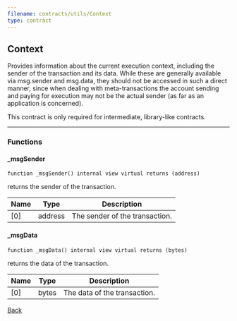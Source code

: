 ```yaml
---
filename: contracts/utils/Context
type: contract
---
```


## Context

Provides information about the current execution context, including the
sender of the transaction and its data. While these are generally available
via msg.sender and msg.data, they should not be accessed in such a direct
manner, since when dealing with meta-transactions the account sending and
paying for execution may not be the actual sender (as far as an application
is concerned).

This contract is only required for intermediate, library-like contracts.

***

### Functions

#### _msgSender

```solidity
function _msgSender() internal view virtual returns (address)
```

returns the sender of the transaction.

| Name | Type | Description |
| ---- | ---- | ----------- |
| [0] | address | The sender of the transaction. |

#### _msgData

```solidity
function _msgData() internal view virtual returns (bytes)
```

returns the data of the transaction.

| Name | Type | Description |
| ---- | ---- | ----------- |
| [0] | bytes | The data of the transaction. |

[Back](index)